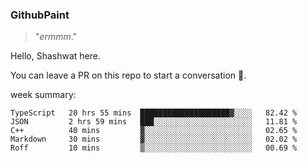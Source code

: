 
### GithubPaint

>"*ermmm*." 

Hello, Shashwat here.

You can leave a PR on this repo to start a conversation 🌝.

week summary: 
<!--START_SECTION:waka-->
```text
TypeScript   20 hrs 55 mins  ████████████████████▓░░░░   82.42 % 
JSON         2 hrs 59 mins   ███░░░░░░░░░░░░░░░░░░░░░░   11.81 % 
C++          40 mins         ▓░░░░░░░░░░░░░░░░░░░░░░░░   02.65 % 
Markdown     30 mins         ▓░░░░░░░░░░░░░░░░░░░░░░░░   02.02 % 
Roff         10 mins         ▒░░░░░░░░░░░░░░░░░░░░░░░░   00.69 % 
```
<!--END_SECTION:waka-->

